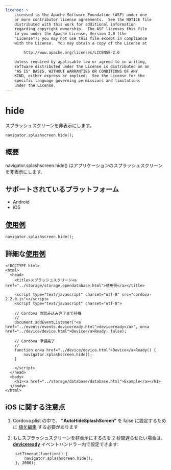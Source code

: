 ```yaml
---
license: >
    Licensed to the Apache Software Foundation (ASF) under one
    or more contributor license agreements.  See the NOTICE file
    distributed with this work for additional information
    regarding copyright ownership.  The ASF licenses this file
    to you under the Apache License, Version 2.0 (the
    "License"); you may not use this file except in compliance
    with the License.  You may obtain a copy of the License at

        http://www.apache.org/licenses/LICENSE-2.0

    Unless required by applicable law or agreed to in writing,
    software distributed under the License is distributed on an
    "AS IS" BASIS, WITHOUT WARRANTIES OR CONDITIONS OF ANY
    KIND, either express or implied.  See the License for the
    specific language governing permissions and limitations
    under the License.
---
```


hide
===============

スプラッシュスクリーンを非表示にします。

    navigator.splashscreen.hide();

概要
-----------

navigator.splashscreen.hide() はアプリケーションのスプラッシュスクリーンを非表示にします。

サポートされているプラットフォーム
-------------------

- Android
- iOS

<a href="../storage/storage.opendatabase.html">使用例</a>
-------------

    navigator.splashscreen.hide();

詳細な<a href="../storage/storage.opendatabase.html">使用例</a>
------------

    <!DOCTYPE html>
    <html>
      <head>
        <title>スプラッシュスクリーン<a href="../storage/storage.opendatabase.html">使用例</a></title>

        <script type="text/javascript" charset="utf-8" src="cordova-2.2.0.js"></script>
        <script type="text/javascript" charset="utf-8">

        // Cordova の読み込み完了まで待機
        //
        document.addEventListener("<a href="../events/events.deviceready.html">deviceready</a>", on<a href="../device/device.html">Device</a>Ready, false);

        // Cordova 準備完了
        //
        function on<a href="../device/device.html">Device</a>Ready() {
            navigator.splashscreen.hide();
        }

        </script>
      </head>
      <body>
        <h1><a href="../storage/database/database.html">Example</a></h1>
      </body>
    </html>

iOS に関する注意点
------------

1. Cordova.plist の中で、 **"AutoHideSplashScreen”** を false に設定するために [値を編集](guide_project-settings_index.md.html#Project%20Settings) する必要があります

2. もしスプラッシュスクリーンを非表示にするのを 2 秒間遅らせたい場合は、 **<a href="../events/events.deviceready.html">deviceready</a>** イベントハンドラー内で設定できます:

        setTimeout(function() {
            navigator.splashscreen.hide();
        }, 2000);
